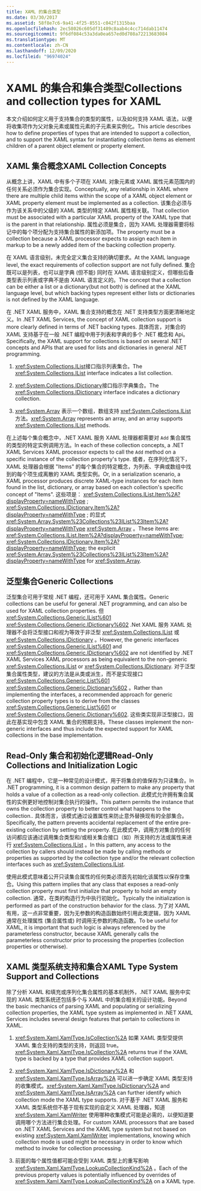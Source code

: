 ```yaml
---
title: XAML 的集合类型
ms.date: 03/30/2017
ms.assetid: 58f8e7c6-9a41-4f25-8551-c042f1315baa
ms.openlocfilehash: 2ec58026c605df31489c8aab4c4cc714dab11474
ms.sourcegitcommit: 9f6df084c53a3da0ea657ed0d708a72213683084
ms.translationtype: MT
ms.contentlocale: zh-CN
ms.lasthandoff: 12/09/2020
ms.locfileid: "96974024"
---
```

# <a name="collections-and-collection-types-for-xaml"></a><span data-ttu-id="66177-102">XAML 的集合和集合类型</span><span class="sxs-lookup"><span data-stu-id="66177-102">Collections and collection types for XAML</span></span>

<span data-ttu-id="66177-103">本文介绍如何定义用于支持集合的类型的属性，以及如何支持 XAML 语法，以便将收集项作为父对象元素或属性元素的子元素来实例化。</span><span class="sxs-lookup"><span data-stu-id="66177-103">This article describes how to define properties of types that are intended to support a collection, and to support the XAML syntax for instantiating collection items as element children of a parent object element or property element.</span></span>

## <a name="xaml-collection-concepts"></a><span data-ttu-id="66177-104">XAML 集合概念</span><span class="sxs-lookup"><span data-stu-id="66177-104">XAML Collection Concepts</span></span>

<span data-ttu-id="66177-105">从概念上讲，XAML 中有多个子项在 XAML 对象元素或 XAML 属性元素范围内的任何关系必须作为集合实现。</span><span class="sxs-lookup"><span data-stu-id="66177-105">Conceptually, any relationship in XAML where there are multiple child items within the scope of a XAML object element or XAML property element must be implemented as a collection.</span></span> <span data-ttu-id="66177-106">该集合必须与作为该关系中的父级的 XAML 类型的特定 XAML 属性相关联。</span><span class="sxs-lookup"><span data-stu-id="66177-106">That collection must be associated with a particular XAML property of the XAML type that is the parent in that relationship.</span></span> <span data-ttu-id="66177-107">属性必须是集合，因为 XAML 处理器需要将标记中的每个项分配为支持集合属性的新添加项。</span><span class="sxs-lookup"><span data-stu-id="66177-107">The property must be a collection because a XAML processor expects to assign each item in markup to be a newly added item of the backing collection property.</span></span>

<span data-ttu-id="66177-108">在 XAML 语言级别，未完全定义集合支持的确切要求。</span><span class="sxs-lookup"><span data-stu-id="66177-108">At the XAML language level, the exact requirements of collection support are not fully defined.</span></span> <span data-ttu-id="66177-109">集合既可以是列表，也可以是字典 (但不能) 同时在 XAML 语言级别定义，但哪些后备类型表示列表或字典不是由 XAML 语言定义的。</span><span class="sxs-lookup"><span data-stu-id="66177-109">The concept that a collection can be either a list or a dictionary(but not both) is defined at the XAML language level, but which backing types represent either lists or dictionaries is not defined by the XAML language.</span></span>

<span data-ttu-id="66177-110">在 .NET XAML 服务中，XAML 集合支持的概念在 .NET 支持类型方面更清晰地定义。</span><span class="sxs-lookup"><span data-stu-id="66177-110">In .NET XAML Services, the concept of XAML collection support is more clearly defined in terms of .NET backing types.</span></span> <span data-ttu-id="66177-111">具体而言，对集合的 XAML 支持基于在一般 .NET 编程中用于列表和字典的多个 .NET 概念和 Api。</span><span class="sxs-lookup"><span data-stu-id="66177-111">Specifically, the XAML support for collections is based on several .NET concepts and APIs that are used for lists and dictionaries in general .NET programming.</span></span>

1. <span data-ttu-id="66177-112"><xref:System.Collections.IList>接口指示列表集合。</span><span class="sxs-lookup"><span data-stu-id="66177-112">The <xref:System.Collections.IList> interface indicates a list collection.</span></span>

2. <span data-ttu-id="66177-113"><xref:System.Collections.IDictionary>接口指示字典集合。</span><span class="sxs-lookup"><span data-stu-id="66177-113">The <xref:System.Collections.IDictionary> interface indicates a dictionary collection.</span></span>

3. <span data-ttu-id="66177-114"><xref:System.Array> 表示一个数组，数组支持 <xref:System.Collections.IList> 方法。</span><span class="sxs-lookup"><span data-stu-id="66177-114"><xref:System.Array> represents an array, and an array supports <xref:System.Collections.IList> methods.</span></span>

<span data-ttu-id="66177-115">在上述每个集合概念中，.NET XAML 服务 XAML 处理器都需要对 `Add` 集合属性的类型的特定实例调用方法。</span><span class="sxs-lookup"><span data-stu-id="66177-115">In each of these collection concepts, a .NET XAML Services XAML processor expects to call the `Add` method on a specific instance of the collection property's type.</span></span> <span data-ttu-id="66177-116">或者，在序列化情况下，XAML 处理器会根据 "Items" 的每个集合的特定概念，为列表、字典或数组中找到的每个项生成离散的 XAML 类型实例。</span><span class="sxs-lookup"><span data-stu-id="66177-116">Or, in a serialization scenario, a XAML processor produces discrete XAML-type instances for each item found in the list, dictionary, or array based on each collection's specific concept of "Items".</span></span> <span data-ttu-id="66177-117">这些项是： <xref:System.Collections.IList.Item%2A?displayProperty=nameWithType> ; <xref:System.Collections.IDictionary.Item%2A?displayProperty=nameWithType> ; 的显式 <xref:System.Array.System%23Collections%23IList%23Item%2A?displayProperty=nameWithType> <xref:System.Array> 。</span><span class="sxs-lookup"><span data-stu-id="66177-117">These items are: <xref:System.Collections.IList.Item%2A?displayProperty=nameWithType>; <xref:System.Collections.IDictionary.Item%2A?displayProperty=nameWithType>; the explicit <xref:System.Array.System%23Collections%23IList%23Item%2A?displayProperty=nameWithType> for <xref:System.Array>.</span></span>

## <a name="generic-collections"></a><span data-ttu-id="66177-118">泛型集合</span><span class="sxs-lookup"><span data-stu-id="66177-118">Generic Collections</span></span>

<span data-ttu-id="66177-119">泛型集合可用于常规 .NET 编程，还可用于 XAML 集合属性。</span><span class="sxs-lookup"><span data-stu-id="66177-119">Generic collections can be useful for general .NET programming, and can also be used for XAML collection properties.</span></span> <span data-ttu-id="66177-120">但 <xref:System.Collections.Generic.IList%601> <xref:System.Collections.Generic.IDictionary%602> .Net XAML 服务 XAML 处理器不会将泛型接口和视为等效于非泛型 <xref:System.Collections.IList> 或 <xref:System.Collections.IDictionary> 。</span><span class="sxs-lookup"><span data-stu-id="66177-120">However, the generic interfaces <xref:System.Collections.Generic.IList%601> and <xref:System.Collections.Generic.IDictionary%602> are not identified by .NET XAML Services XAML processors as being equivalent to the non-generic <xref:System.Collections.IList> or <xref:System.Collections.IDictionary>.</span></span> <span data-ttu-id="66177-121">对于泛型集合属性类型，建议的方法是从类或派生，而不是实现接口 <xref:System.Collections.Generic.List%601> <xref:System.Collections.Generic.Dictionary%602> 。</span><span class="sxs-lookup"><span data-stu-id="66177-121">Rather than implementing the interfaces, a recommended approach for generic collection property types is to derive from the classes <xref:System.Collections.Generic.List%601> or <xref:System.Collections.Generic.Dictionary%602>.</span></span> <span data-ttu-id="66177-122">这些类实现非泛型接口，因此在基实现中包含 XAML 集合的预期支持。</span><span class="sxs-lookup"><span data-stu-id="66177-122">These classes implement the non-generic interfaces and thus include the expected support for XAML collections in the base implementation.</span></span>

## <a name="read-only-collections-and-initialization-logic"></a><span data-ttu-id="66177-123">Read-Only 集合和初始化逻辑</span><span class="sxs-lookup"><span data-stu-id="66177-123">Read-Only Collections and Initialization Logic</span></span>

<span data-ttu-id="66177-124">在 .NET 编程中，它是一种常见的设计模式，用于将集合的值保存为只读集合。</span><span class="sxs-lookup"><span data-stu-id="66177-124">In .NET programming, it is a common design pattern to make any property that holds a value of a collection as a read-only collection.</span></span> <span data-ttu-id="66177-125">此模式允许拥有集合属性的实例更好地控制对集合执行的操作。</span><span class="sxs-lookup"><span data-stu-id="66177-125">This pattern permits the instance that owns the collection property to better control what happens to the collection..</span></span> <span data-ttu-id="66177-126">具体而言，该模式通过设置属性来防止意外替换现有的全部集合。</span><span class="sxs-lookup"><span data-stu-id="66177-126">Specifically, the pattern prevents accidental replacement of the entire pre-existing collection by setting the property.</span></span> <span data-ttu-id="66177-127">在此模式中，调用方对集合的任何访问都应该通过调用集合类型和/或相关集合接口（如）所支持的方法或属性来进行 <xref:System.Collections.IList> 。</span><span class="sxs-lookup"><span data-stu-id="66177-127">In this pattern, any access to the collection by callers should instead be made by calling methods or properties as supported by the collection type and/or the relevant collection interfaces such as <xref:System.Collections.IList>.</span></span>

<span data-ttu-id="66177-128">使用此模式意味着公开只读集合属性的任何类必须首先初始化该属性以保存空集合。</span><span class="sxs-lookup"><span data-stu-id="66177-128">Using this pattern implies that any class that exposes a read-only collection property must first initialize that property to hold an empty collection.</span></span> <span data-ttu-id="66177-129">通常，在类的构造行为中执行初始化。</span><span class="sxs-lookup"><span data-stu-id="66177-129">Typically the initialization is performed as part of the construction behavior for the class.</span></span> <span data-ttu-id="66177-130">为了对 XAML 有用，这一点非常重要，因为无参数的构造函数始终引用此类逻辑，因为 XAML 通常在处理属性 (集合属性或) 时调用无参数的构造函数。</span><span class="sxs-lookup"><span data-stu-id="66177-130">To be useful for XAML, it is important that such logic is always referenced by the parameterless constructor, because XAML generally calls the parameterless constructor prior to processing the properties (collection properties or otherwise).</span></span>

## <a name="xaml-type-system-support-and-collections"></a><span data-ttu-id="66177-131">XAML 类型系统支持和集合</span><span class="sxs-lookup"><span data-stu-id="66177-131">XAML Type System Support and Collections</span></span>

<span data-ttu-id="66177-132">除了分析 XAML 和填充或序列化集合属性的基本机制外，.NET XAML 服务中实现的 XAML 类型系统还包括多个与 XAML 中的集合相关的设计功能。</span><span class="sxs-lookup"><span data-stu-id="66177-132">Beyond the basic mechanics of parsing XAML and populating or serializing collection properties, the XAML type system as implemented in .NET XAML Services includes several design features that pertain to collections in XAML.</span></span>

1. <span data-ttu-id="66177-133"><xref:System.Xaml.XamlType.IsCollection%2A> 如果 XAML 类型受提供 XAML 集合支持的类型的支持，则返回 true。</span><span class="sxs-lookup"><span data-stu-id="66177-133"><xref:System.Xaml.XamlType.IsCollection%2A> returns true if the XAML type is backed by a type that provides XAML collection support.</span></span>

2. <span data-ttu-id="66177-134"><xref:System.Xaml.XamlType.IsDictionary%2A> 和 <xref:System.Xaml.XamlType.IsArray%2A> 可以进一步确定 XAML 类型支持的收集模式。</span><span class="sxs-lookup"><span data-stu-id="66177-134"><xref:System.Xaml.XamlType.IsDictionary%2A> and <xref:System.Xaml.XamlType.IsArray%2A> can further identify which collection mode the XAML type supports.</span></span> <span data-ttu-id="66177-135">对于基于 .NET XAML 服务和 XAML 类型系统但不基于现有实现的自定义 XAML 处理器，知道 <xref:System.Xaml.XamlWriter> 使用哪种收集模式可能是必需的，以便知道要调用哪个方法进行集合处理。</span><span class="sxs-lookup"><span data-stu-id="66177-135">For custom XAML processors that are based on .NET XAML Services and the XAML type system but not based on existing <xref:System.Xaml.XamlWriter> implementations, knowing which collection mode is used might be necessary in order to know which method to invoke for collection processing.</span></span>

3. <span data-ttu-id="66177-136">前面的每个属性值都可能会受到 XAML 类型上的重写影响 <xref:System.Xaml.XamlType.LookupCollectionKind%2A> 。</span><span class="sxs-lookup"><span data-stu-id="66177-136">Each of the previous property values is potentially influenced by overrides of <xref:System.Xaml.XamlType.LookupCollectionKind%2A> on a XAML type.</span></span>
